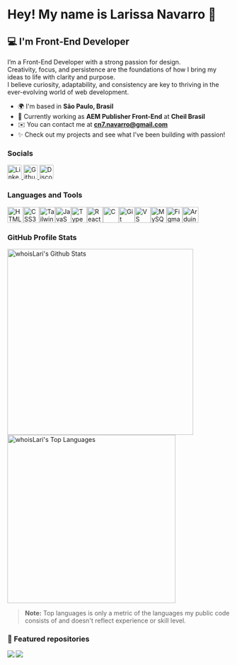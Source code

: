 # Hey! My name is Larissa Navarro 💜
## 💻 I'm Front-End Developer
I’m a Front-End Developer with a strong passion for design.<br>
Creativity, focus, and persistence are the foundations of how I bring my ideas to life with clarity and purpose.<br>
I believe curiosity, adaptability, and consistency are key to thriving in the ever-evolving world of web development.

- 🌍 I'm based in **São Paulo, Brasil** 
- 💼 Currently working as **AEM Publisher Front-End** at **Cheil Brasil**
- ✉️ You can contact me at **cn7.navarro@gmail.com**
- ✨ Check out my projects and see what I’ve been building with passion!

### Socials

<p align="left">
  <a href="https://www.linkedin.com/in/larissa-navarrocrn" target="_blank" rel="noreferrer">
    <picture>
      <source media="(prefers-color-scheme: dark)" srcset="https://raw.githubusercontent.com/danielcranney/readme-generator/main/public/icons/socials/linkedin-dark.svg" />
      <source media="(prefers-color-scheme: light)" srcset="https://raw.githubusercontent.com/danielcranney/readme-generator/main/public/icons/socials/linkedin.svg" />
      <img src="https://raw.githubusercontent.com/danielcranney/readme-generator/main/public/icons/socials/linkedin.svg" width="32" height="32" alt="LinkedIn" title="LinkedIn" />
    </picture>
  </a>
  <a href="https://www.github.com/whoisLari" target="_blank" rel="noreferrer">
    <picture>
      <source media="(prefers-color-scheme: dark)" srcset="https://raw.githubusercontent.com/danielcranney/readme-generator/main/public/icons/socials/github-dark.svg" />
      <source media="(prefers-color-scheme: light)" srcset="https://raw.githubusercontent.com/danielcranney/readme-generator/main/public/icons/socials/github.svg" />
      <img src="https://raw.githubusercontent.com/danielcranney/readme-generator/main/public/icons/socials/github.svg" width="32" height="32" alt="Github" title="Github" />
    </picture>
  </a>
  <a href="https://discord.com/users/navarrocrn" target="_blank" rel="noreferrer">
    <picture>
      <source media="(prefers-color-scheme: dark)" srcset="https://raw.githubusercontent.com/danielcranney/readme-generator/main/public/icons/socials/discord-dark.svg" />
      <source media="(prefers-color-scheme: light)" srcset="https://raw.githubusercontent.com/danielcranney/readme-generator/main/public/icons/socials/discord.svg" />
      <img src="https://raw.githubusercontent.com/danielcranney/readme-generator/main/public/icons/socials/discord.svg" width="32" height="32" alt="Discord" title="Discord" />
    </picture>
  </a>
</p>

### Languages and Tools

<div style="display: flex; align-items: center;">
  <img src="https://raw.githubusercontent.com/danielcranney/readme-generator/main/public/icons/skills/html5-colored.svg" width="36" height="36" alt="HTML5" />
  <img src="https://raw.githubusercontent.com/danielcranney/readme-generator/main/public/icons/skills/css3-colored.svg" width="36" height="36" alt="CSS3" />
  <img src="https://raw.githubusercontent.com/danielcranney/readme-generator/main/public/icons/skills/tailwindcss-colored.svg" width="36" height="36" alt="Tailwind CSS" />
  <img src="https://raw.githubusercontent.com/danielcranney/readme-generator/main/public/icons/skills/javascript-colored.svg" width="36" height="36" alt="JavaScript" />
  <img src="https://raw.githubusercontent.com/danielcranney/readme-generator/main/public/icons/skills/typescript-colored.svg" width="36" height="36" alt="TypeScript" />
  <img src="https://raw.githubusercontent.com/danielcranney/readme-generator/main/public/icons/skills/react-colored.svg" width="36" height="36" alt="React" />
  <img src="https://raw.githubusercontent.com/danielcranney/readme-generator/main/public/icons/skills/c-colored.svg" width="36" height="36" alt="C" />
  <img src="https://raw.githubusercontent.com/danielcranney/readme-generator/main/public/icons/skills/git-colored.svg" width="36" height="36" alt="Git" />
  <img src="https://raw.githubusercontent.com/danielcranney/readme-generator/main/public/icons/skills/visualstudiocode-colored.svg" width="36" height="36" alt="VS Code" />
  <img src="https://raw.githubusercontent.com/danielcranney/readme-generator/main/public/icons/skills/mysql-colored.svg" width="36" height="36" alt="MySQL" />
  <img src="https://raw.githubusercontent.com/danielcranney/readme-generator/main/public/icons/skills/figma-colored.svg" width="36" height="36" alt="Figma" />
  <img src="https://raw.githubusercontent.com/danielcranney/readme-generator/main/public/icons/skills/arduino-colored.svg" width="36" height="36" alt="Arduino" />
</div>

### GitHub Profile Stats
<!-- https://github.com/anuraghazra/github-readme-stats -->
<a href="https://github.com/anuraghazra/github-readme-stats">
  <img 
    alt="whoisLari's Github Stats" 
    src="https://denvercoder1-github-readme-stats.vercel.app/api/?username=whoisLari&show_icons=true&include_all_commits=true&count_private=true&title_color=ec4899&text_color=ffffff&icon_color=a855f7&bg_color=312e81&hide_border=true&locale=en" 
    width="420"
  />
</a>
<a href="https://github.com/anuraghazra/github-readme-stats">
  <img 
    alt="whoisLari's Top Languages" 
    src="https://denvercoder1-github-readme-stats.vercel.app/api/top-langs/?username=whoisLari&langs_count=8&layout=compact&title_color=ec4899&text_color=ffffff&icon_color=a855f7&bg_color=312e81&hide_border=true&hide=Jupyter%20Notebook,Roff&locale=en" 
    width="380"
  />
</a>
<br/>

> **Note:** Top languages is only a metric of the languages my public code consists of and doesn't reflect experience or skill level.

### 📌 Featured repositories

  <a href="https://github.com/whoisLari/nwl-connect-react">
    <img align="left" src="https://github-readme-stats.vercel.app/api/pin/?username=whoisLari&repo=nwl-connect-react&title_color=ec4899&text_color=ffffff&icon_color=a855f7&bg_color=312e81&hide_border=true&locale=en" />
  </a>

  <a href="https://github.com/whoisLari/nlw-rocketseat">
    <img align="left" src="https://github-readme-stats.vercel.app/api/pin/?username=whoisLari&repo=nlw-rocketseat&title_color=ec4899&text_color=ffffff&icon_color=a855f7&bg_color=312e81&hide_border=true&locale=en" />
  </a>

